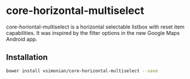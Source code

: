 core-horizontal-multiselect
============

core-horiontal-multiselect is a horizontal selectable listbox with reset item capabilities. It was inspired by the filter
options in the new Google Maps Android app.

## Installation

```sh
bower install vsimonian/core-horizontal-multiselect --save
```